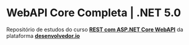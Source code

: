 # WebAPI Core Completa | .NET 5.0

Repositório de estudos do curso **[REST com ASP.NET Core WebAPI](https://desenvolvedor.io/curso-online-rest-com-asp-net-core-webapi)** da plataforma **[desenvolvedor.io](https://desenvolvedor.io)**
